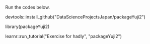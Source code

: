 Run the codes below.

devtools::install_github("DataScienceProjectsJapan/packageYuji2")

library(packageYuji2)

learnr::run_tutorial("Exercise for hadly", "packageYuji2")

